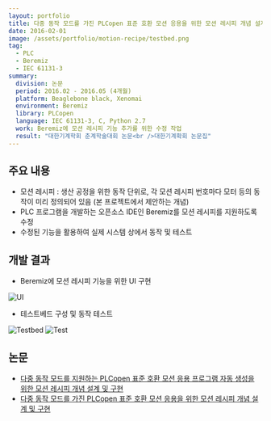 ```yaml
---
layout: portfolio
title: 다중 동작 모드를 가진 PLCopen 표준 호환 모션 응용을 위한 모션 레시피 개념 설계 및 구현 외 1건
date: 2016-02-01
image: /assets/portfolio/motion-recipe/testbed.png
tag:
  - PLC
  - Beremiz
  - IEC 61131-3
summary:
  division: 논문
  period: 2016.02 - 2016.05 (4개월)
  platform: Beaglebone black, Xenomai
  environment: Beremiz
  library: PLCopen
  language: IEC 61131-3, C, Python 2.7
  work: Beremiz에 모션 레시피 기능 추가를 위한 수정 작업
  result: "대한기계학회 춘계학술대회 논문<br />대한기계확회 논문집"
---
```


## 주요 내용

* 모션 레시피 : 생산 공정을 위한 동작 단위로, 각 모션 레시피 번호마다 모터 등의 동작이 미리 정의되어 있음 (본 프로젝트에서 제안하는 개념)
* PLC 프로그램을 개발하는 오픈소스 IDE인 Beremiz를 모션 레시피를 지원하도록 수정
* 수정된 기능을 활용하여 실제 시스템 상에서 동작 및 테스트

## 개발 결과

* Beremiz에 모션 레시피 기능을 위한 UI 구현

![UI]({{site.baseurl}}/assets/portfolio/motion-recipe/ui.png)

* 테스트베드 구성 및 동작 테스트

![Testbed]({{site.baseurl}}/assets/portfolio/motion-recipe/testbed.png)
![Test]({{site.baseurl}}/assets/portfolio/motion-recipe/test.png)

## 논문

* [다중 동작 모드를 지원하는 PLCopen 표준 호환 모션 응용 프로그램 자동 생성을 위한 모션 레시피 개념 설계 및 구현](https://www.dbpia.co.kr/journal/articleDetail?nodeId=NODE06704609&language=ko_KR&hasTopBanner=true)
* [다중 동작 모드를 가진 PLCopen 표준 호환 모션 응용을 위한 모션 레시피 개념 설계 및 구현](https://www.dbpia.co.kr/journal/articleDetail?nodeId=NODE07040648&language=ko_KR&hasTopBanner=true)
